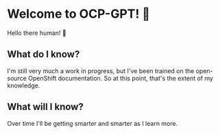 # Welcome to OCP-GPT! 🚀

Hello there human! 🤖

## What do I know?

I'm still very much a work in progress, but I've been trained on the open-source
OpenShift documentation.
So at this point, that's the extent of my knowledge.

## What will I know?

Over time I'll be getting smarter and smarter as I learn more.
